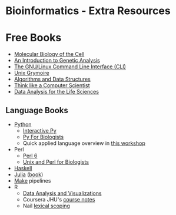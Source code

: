 # Bioinformatics - Extra Resources

# Free Books
* [Molecular Biology of the Cell](https://www.ncbi.nlm.nih.gov/books/NBK21054/)
* [An Introduction to Genetic Analysis](https://www.ncbi.nlm.nih.gov/books/NBK21766/)
* [The GNU/Linux Command Line Interface (CLI)](http://linuxcommand.org/tlcl.php)
* [Unix Grymoire](http://www.grymoire.com/)
* [Algorithms and Data Structures](http://interactivepython.org/runestone/static/pythonds/index.html)
* [Think like a Computer Scientist](http://interactivepython.org/runestone/static/thinkcspy/index.html)
* [Data Analysis for the Life Sciences](https://leanpub.com/dataanalysisforthelifesciences)

## Language Books
* [Python](http://scipy.org/topical-software.html)
  * [Interactive Py](http://interactivepython.org/runestone/static/pythonds/index.html)
  * [Py For Biologists](http://pythonforbiologists.com/index.php/introduction-to-python-for-biologists/)
  * Quick applied language overview in [this workshop](https://swcarpentry.github.io/python-novice-inflammation/index.html)
* Perl
  * [Perl 6](http://perl6intro.com/)
  * [Unix and Perl for Biologists](http://korflab.ucdavis.edu/Unix_and_Perl/index.html)
* [Haskell](http://learnyouahaskell.com/chapters)
* [Julia](http://julialang.org/learning/) ([book](https://en.wikibooks.org/wiki/Introducing_Julia))
* [Make](http://www.oreilly.com/openbook/make3/book/index.csp) pipelines
* R
  * [Data Analysis and Visualizations](http://varianceexplained.org/RData/)
  * Coursera JHU's [course notes](http://sux13.github.io/DataScienceSpCourseNotes/2_RPROG/R_Programming_Course_Notes.html)
  * Nail [lexical scoping](http://adv-r.had.co.nz/Functions.html#lexical-scoping)
